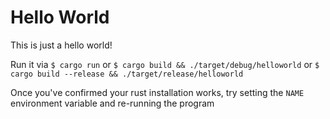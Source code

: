 # Hello World

This is just a hello world!

Run it via `$ cargo run` or `$ cargo build && ./target/debug/helloworld` or `$ cargo build --release && ./target/release/helloworld`

Once you've confirmed your rust installation works, try setting the `NAME` environment variable and re-running the program
